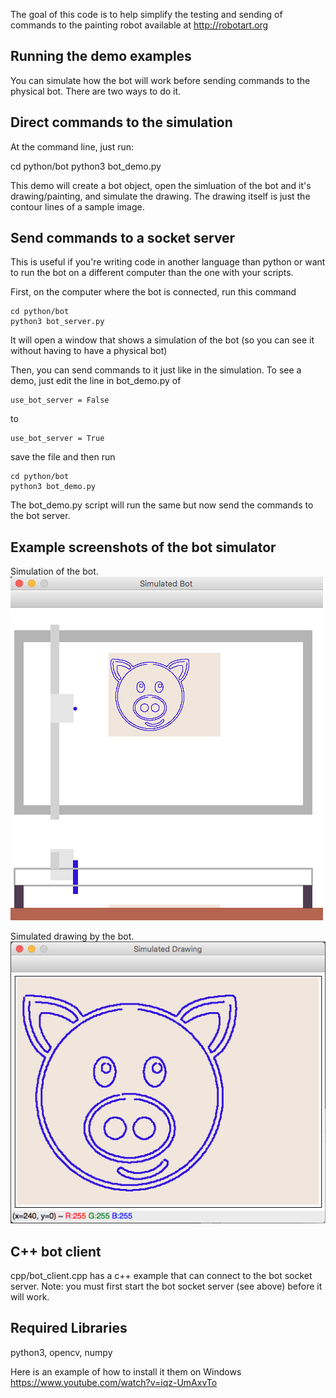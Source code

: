 The goal of this code is to help simplify the testing and sending of commands to the painting robot available at http://robotart.org

## Running the demo examples ##

You can simulate how the bot will work before sending commands to the physical bot.  There are two ways to do it.

## Direct commands to the simulation ##

At the command line, just run:

cd python/bot
python3 bot_demo.py

This demo will create a bot object, open the simluation of the bot and it's drawing/painting, and simulate the drawing.  The drawing itself is just the contour lines of a sample image.

## Send commands to a socket server ##

This is useful if you're writing code in another language than python or want to run the bot on a different computer than the one with your scripts.  

First, on the computer where the bot is connected, run this command

```
cd python/bot
python3 bot_server.py
```

It will open a window that shows a simulation of the bot (so you can see it without having to have a physical bot)

Then, you can send commands to it just like in the simulation.  To see a demo, just edit the line in bot_demo.py of

```
use_bot_server = False
```

to 

```
use_bot_server = True
```

save the file and then run

```
cd python/bot
python3 bot_demo.py
```

The bot_demo.py script will run the same but now send the commands to the bot server.

## Example screenshots of the bot simulator ##

Simulation of the bot.
![images/bot_sim.png](images/bot_sim.png)

Simulated drawing by the bot.
![images/bot_draw.png](images/bot_draw.png)

## C++ bot client ##

cpp/bot_client.cpp has a c++ example that can connect to the bot socket server.  Note: you must first start the bot socket server (see above) before it will work.

## Required Libraries ##

python3, opencv, numpy

Here is an example of how to install it them on Windows
https://www.youtube.com/watch?v=iqz-UmAxvTo


